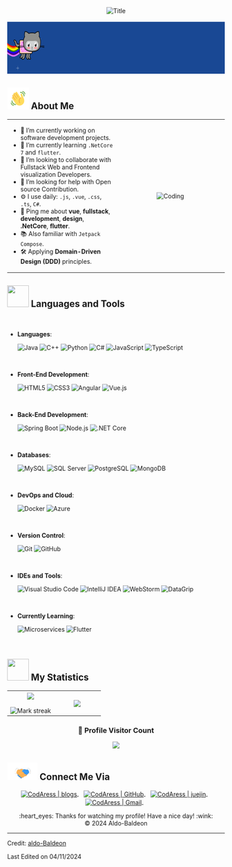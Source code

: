 <div align="center">
  <img src="https://readme-typing-svg.herokuapp.com?font=Architects+Daughter&color=%2338C2FF&size=50&center=true&vCenter=true&height=60&width=600&lines=Heyyy!+I'm+Aldo+Baldeon;CodAres+is+me!!!;Welcome+to+my+profile!" alt="Title"></img>
</div>

<br>

<div align="center">
    <img src="https://raw.githubusercontent.com/ashu-guo/ashu-guo/master/assets/fly.webp" height="120px" />
</div>

## <img src="https://raw.githubusercontent.com/ashu-guo/ashu-guo/main/assets/wave.gif" width="50px" height="50px"></img> About Me

<table align="center">
<tr border="none">
<td width="50%" align="left">

- 🔭 I’m currently working on software development projects.
- 🌱 I’m currently learning `.NetCore 7` and `flutter`.
- 👯 I’m looking to collaborate with Fullstack Web and Frontend visualization Developers.
- 🤔 I’m looking for help with Open source Contribution.
- ⚙️ I use daily: `.js`, `.vue`, `.css`, `.ts`, `C#`.
- 💬 Ping me about **vue**, **fullstack**, **development**, **design**, **.NetCore**, **flutter**.
- 📚 Also familiar with `Jetpack Compose`.
- 🛠️ Applying **Domain-Driven Design (DDD)** principles.

</td>
<td width="50%" align="center">
  <img align="center" alt="Coding" width="450" src="https://repository-images.githubusercontent.com/588181932/e36ec678-7984-4cdd-8e4c-a3932772ff8e">
</td>
</tr>
</table>

## <img src="https://media.giphy.com/media/M4NykXxUE0HAcK7UJ6/giphy.gif" width="50px" height="50px"></img> Languages and Tools

<br>

- **Languages**:

    ![Java](https://img.shields.io/badge/Java-007396.svg?style=for-the-badge&logo=java&logoColor=white) ![C++](https://img.shields.io/badge/C++-00599C.svg?style=for-the-badge&logo=c%2B%2B&logoColor=white) ![Python](https://img.shields.io/badge/Python-3776AB.svg?style=for-the-badge&logo=python&logoColor=white) ![C#](https://img.shields.io/badge/C%23-239120.svg?style=for-the-badge&logo=c-sharp&logoColor=white) ![JavaScript](https://img.shields.io/badge/JavaScript-F7DF1E.svg?style=for-the-badge&logo=javascript&logoColor=black) ![TypeScript](https://img.shields.io/badge/TypeScript-007ACC.svg?style=for-the-badge&logo=typescript&logoColor=white)

<br>

- **Front-End Development**:

    ![HTML5](https://img.shields.io/badge/HTML5-E34F26.svg?style=for-the-badge&logo=html5&logoColor=white) ![CSS3](https://img.shields.io/badge/CSS3-1572B6.svg?style=for-the-badge&logo=css3&logoColor=white) ![Angular](https://img.shields.io/badge/Angular-DD0031.svg?style=for-the-badge&logo=angular&logoColor=white) ![Vue.js](https://img.shields.io/badge/Vue.js-4FC08D.svg?style=for-the-badge&logo=vue.js&logoColor=white)

<br>

- **Back-End Development**:

    ![Spring Boot](https://img.shields.io/badge/Spring%20Boot-6DB33F.svg?style=for-the-badge&logo=spring-boot&logoColor=white) ![Node.js](https://img.shields.io/badge/Node.js-339933.svg?style=for-the-badge&logo=node.js&logoColor=white) ![.NET Core](https://img.shields.io/badge/.NET%20Core-512BD4.svg?style=for-the-badge&logo=.net&logoColor=white)

<br>

- **Databases**:

    ![MySQL](https://img.shields.io/badge/MySQL-4479A1.svg?style=for-the-badge&logo=mysql&logoColor=white) ![SQL Server](https://img.shields.io/badge/SQL%20Server-CC2927.svg?style=for-the-badge&logo=microsoft-sql-server&logoColor=white) ![PostgreSQL](https://img.shields.io/badge/PostgreSQL-336791.svg?style=for-the-badge&logo=postgresql&logoColor=white) ![MongoDB](https://img.shields.io/badge/MongoDB-47A248.svg?style=for-the-badge&logo=mongodb&logoColor=white)

<br>

- **DevOps and Cloud**:

    ![Docker](https://img.shields.io/badge/Docker-2496ED.svg?style=for-the-badge&logo=docker&logoColor=white) ![Azure](https://img.shields.io/badge/Azure-0078D4.svg?style=for-the-badge&logo=microsoft-azure&logoColor=white)

<br>

- **Version Control**:

    ![Git](https://img.shields.io/badge/Git-F05032.svg?style=for-the-badge&logo=git&logoColor=white) ![GitHub](https://img.shields.io/badge/GitHub-181717.svg?style=for-the-badge&logo=github&logoColor=white)

<br>

- **IDEs and Tools**:

    ![Visual Studio Code](https://img.shields.io/badge/Visual%20Studio%20Code-0078D4.svg?style=for-the-badge&logo=visual-studio-code&logoColor=white) ![IntelliJ IDEA](https://img.shields.io/badge/IntelliJ%20IDEA-000000.svg?style=for-the-badge&logo=intellij-idea&logoColor=white) ![WebStorm](https://img.shields.io/badge/WebStorm-000000.svg?style=for-the-badge&logo=webstorm&logoColor=white) ![DataGrip](https://img.shields.io/badge/DataGrip-000000.svg?style=for-the-badge&logo=datagrip&logoColor=white)

<br>

- **Currently Learning**:

    ![Microservices](https://img.shields.io/badge/Microservices-FF6F00.svg?style=for-the-badge) ![Flutter](https://img.shields.io/badge/Flutter-02569B.svg?style=for-the-badge&logo=flutter&logoColor=white)

<br>


## <img src="https://media2.giphy.com/media/QssGEmpkyEOhBCb7e1/giphy.gif?cid=ecf05e47a0n3gi1bfqntqmob8g9aid1oyj2wr3ds3mg700bl&rid=giphy.gif" width="50px" height="50px"> My Statistics

<table align="center">
<tr border="none">
<td width="50%" align="center">

  <img  align="center"  src="https://github-readme-stats.vercel.app/api?username=CodAress&theme=chartreuse-dark&show_icons=true&count_private=true" />
  <br></br>
  <img  title="🔥 Get streak stats for your profile at git.io/streak-stats" alt="Mark streak" src="https://github-readme-streak-stats.herokuapp.com/?user=CodAress&theme=chartreuse-dark&hide_border=false" /> 
</td>
<td width="50%" align="center">

  <img  align="center"  src="https://github-readme-stats.anuraghazra1.vercel.app/api/top-langs/?username=CodAress&theme=chartreuse-dark&hide_border=false&no-bg=true&no-frame=true&langs_count=10"/>

  </td>
</tr>
</table>

<div align=center>
  <h3><b>📍 Profile Visitor Count</b></h3>
</div>
    
<!-- retro visitor counter -->  
<p align="center" >   
  <img src="https://profile-counter.glitch.me/CodAress/count.svg" />  
</p>


## <img src='https://raw.githubusercontent.com/ashu-guo/ashu-guo/main/assets/handshake.gif' width="70px" height="40px"> Connect Me Via


<p align="center">
  <a href="https://CodAress.github.io/blogs/" target="_blank">
    <img align="center" alt="CodAress | blogs" width="24px" src="https://raw.githubusercontent.com/CodAress/CodAress/master/assets/vitepress.svg" />
  </a> &nbsp;&nbsp;

  <a href="https://profile-summary-for-github.herokuapp.com/user/CodAress" target="_blank">
    <img align="center" alt="CodAress | GitHub" width="26px" src="https://upload.wikimedia.org/wikipedia/commons/thumb/a/ae/Github-desktop-logo-symbol.svg/1024px-Github-desktop-logo-symbol.svg.png" />
  </a> &nbsp;&nbsp;

  <a href="https://juejin.cn/user/3280598430653374" target="_blank">
    <img align="center" alt="CodAress | juejin" width="24px" src="https://raw.githubusercontent.com/CodAress/CodAress/master/assets/juejin.svg" />
  </a> &nbsp;&nbsp;

  <a href="mailto:tu_correo@gmail.com" >
    <img align="center" alt="CodAress | Gmail" width="26px" src="https://raw.githubusercontent.com/CodAress/CodAress/master/assets/gmail.svg" />
  </a> &nbsp;&nbsp;
<p>


<div align="center">
  :heart_eyes: Thanks for watching my profile! Have a nice day! :wink: <br/>
  &copy; 2024 Aldo-Baldeon
</div>


---

Credit: [aldo-Baldeon](https://github.com/CodAress)

Last Edited on 04/11/2024
